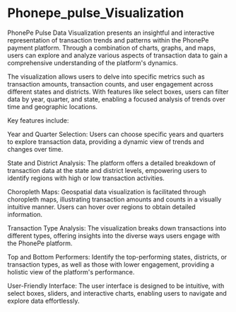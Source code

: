 # Phonepe_pulse_Visualization
PhonePe Pulse Data Visualization presents an insightful and interactive representation of transaction trends and patterns within the PhonePe payment platform. Through a combination of charts, graphs, and maps, users can explore and analyze various aspects of transaction data to gain a comprehensive understanding of the platform's dynamics.

The visualization allows users to delve into specific metrics such as transaction amounts, transaction counts, and user engagement across different states and districts. With features like select boxes, users can filter data by year, quarter, and state, enabling a focused analysis of trends over time and geographic locations.

Key features include:

Year and Quarter Selection: Users can choose specific years and quarters to explore transaction data, providing a dynamic view of trends and changes over time.

State and District Analysis: The platform offers a detailed breakdown of transaction data at the state and district levels, empowering users to identify regions with high or low transaction activities.

Choropleth Maps: Geospatial data visualization is facilitated through choropleth maps, illustrating transaction amounts and counts in a visually intuitive manner. Users can hover over regions to obtain detailed information.

Transaction Type Analysis: The visualization breaks down transactions into different types, offering insights into the diverse ways users engage with the PhonePe platform.

Top and Bottom Performers: Identify the top-performing states, districts, or transaction types, as well as those with lower engagement, providing a holistic view of the platform's performance.

User-Friendly Interface: The user interface is designed to be intuitive, with select boxes, sliders, and interactive charts, enabling users to navigate and explore data effortlessly.
